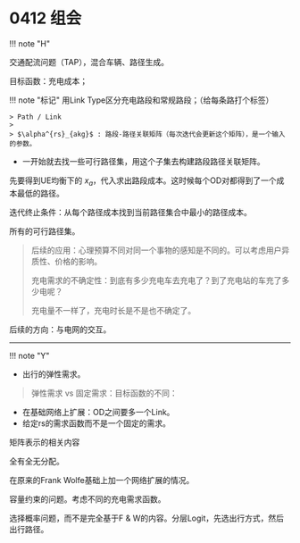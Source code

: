 # 0412 组会

!!! note "H"

交通配流问题（TAP），混合车辆、路径生成。

目标函数：充电成本；

!!! note "标记"
    用Link Type区分充电路段和常规路段；（给每条路打个标签）
    
    > Path / Link
    > 
    > $\alpha^{rs}_{akg}$ : 路段-路径关联矩阵（每次迭代会更新这个矩阵），是一个输入的参数。
     

- 一开始就去找一些可行路径集，用这个子集去构建路段路径关联矩阵。

先要得到UE均衡下的 $x_a$，代入求出路段成本。这时候每个OD对都得到了一个成本最低的路径。

迭代终止条件：从每个路径成本找到当前路径集合中最小的路径成本。

所有的可行路径集。

> 后续的应用：心理预算不同对同一个事物的感知是不同的。可以考虑用户异质性、价格的影响。
>
> 充电需求的不确定性：到底有多少充电车去充电了？到了充电站的车充了多少电呢？
>
> 充电量不一样了，充电时长是不是也不确定了。

后续的方向：与电网的交互。

-----------------------


!!! note "Y"
    

- 出行的弹性需求。

> 弹性需求 vs 固定需求：目标函数的不同：

- 在基础网络上扩展：OD之间要多一个Link。
- 给定rs的需求函数而不是一个固定的需求。

矩阵表示的相关内容

全有全无分配。

在原来的Frank Wolfe基础上加一个网络扩展的情况。

容量约束的问题。考虑不同的充电需求函数。

选择概率问题，而不是完全基于F & W的内容。分层Logit，先选出行方式，然后出行路径。